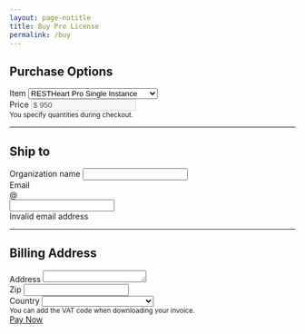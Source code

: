 ```yaml
---
layout: page-notitle
title: Buy Pro License
permalink: /buy
---
```


<div class="jumbotron mt-5 bg-light">

<form id="pre-checkout" novalidate class="was-validated">
    <div class="form-row">
        <h2 class="text-info">Purchase Options</h2>
    </div>
    <div class="form-row">
        <div class="col-md-8">
            <label for="quantity">Item</label>
            <select id="quantity" class="form-control form-control-lg custom-select" required>
                <option value="1">RESTHeart Pro Single Instance</option>
                <option value="2">RESTHeart Pro 5 Instances Pack</option>
                <option value="3">RESTHeart Pro 10 Instances Pack</option>
                <option value="4">RESTHeart Pro Renewal</option>
                <option value="5">RESTHeart Platform Free Trial</option>
            </select>
        </div>
         <div class="col-md-4">
            <label for="price">Price</label>
            <input class="form-control form-control-lg" id="price" aria-describedby="cost" disabled value="$ 950">
        </div>
        <div class="col-12 my-0">
            <div class="hint mt-2 text-muted"><small>You specify quantities during checkout.</small></div>
        </div>
    </div>
    <hr class="my-4">
    <div class="form-row mt-2">
        <h2 class="text-info">Ship to</h2>
    </div>
    <div class="form-row">
        <div class="col-md-6 mb-3">
            <label for="organization">Organization name</label>
            <input type="text" class="form-control form-control-lg" id="organization" required>
        </div>
        <div class="col-md-6 mb-3">
            <label for="email">Email</label>
            <div class="input-group">
                <div class="input-group-prepend">
                <span class="input-group-text" id="emailPrepend">@</span>
                </div>
                <input type="email" class="form-control form-control-lg" id="email" aria-describedby="email" required>
            </div>
            <div class="invalid-feedback">Invalid email address</div>
        </div>
    </div>
    <hr class="my-4">
    <div class="form-row mt-2">
        <h2 class="text-info">Billing Address</h2>
    </div>
    <div class="form-row">
        <div class="col-md-6">
            <label for="address">Address</label>
            <textarea type="text" class="form-control form-control-lg" id="address" required rows="1"></textarea>
        </div>
        <div class="col-md-3">
            <label for="zip">Zip</label>
            <input type="text" class="form-control form-control-lg" id="zip" required>
        </div>
        <div class="col-md-3">
            <label for="country">Country</label>
            <select id="country" class="form-control form-control-lg custom-select" required>
                <option disabled selected><span class="text-muted"></span></option>
                <option value="AF">Afghanistan</option>
                <option value="AL">Albania</option>
                <option value="DZ">Algeria</option>
                <option value="AS">American Samoa</option>
                <option value="AD">Andorra</option>
                <option value="AO">Angola</option>
                <option value="AI">Anguilla</option>
                <option value="AG">Antigua and Barbuda</option>
                <option value="AR">Argentina</option>
                <option value="AM">Armenia</option>
                <option value="AW">Aruba</option>
                <option value="AU">Australia</option>
                <option value="AT">Austria</option>
                <option value="AZ">Azerbaijan</option>
                <option value="BS">Bahamas</option>
                <option value="BH">Bahrain</option>
                <option value="BD">Bangladesh</option>
                <option value="BB">Barbados</option>
                <option value="BY">Belarus</option>
                <option value="BE">Belgium</option>
                <option value="BZ">Belize</option>
                <option value="BJ">Benin</option>
                <option value="BM">Bermuda</option>
                <option value="BT">Bhutan</option>
                <option value="BO">Bolivia</option>
                <option value="BA">Bosnia and Herzegovina</option>
                <option value="BW">Botswana</option>
                <option value="BV">Bouvet Island</option>
                <option value="BR">Brazil</option>
                <option value="IO">Brit. Indian Ocean</option>
                <option value="VG">British Virgin Islands</option>
                <option value="BN">Brunei Darussalam</option>
                <option value="BG">Bulgaria</option>
                <option value="BF">Burkina Faso</option>
                <option value="BI">Burundi</option>
                <option value="KH">Cambodia</option>
                <option value="CM">Cameroon</option>
                <option value="CA">Canada</option>
                <option value="CV">Cape Verde</option>
                <option value="KY">Cayman Islands</option>
                <option value="CF">Central African Republic</option>
                <option value="TD">Chad</option>
                <option value="CL">Chile</option>
                <option value="CN">China</option>
                <option value="CX">Christmas Island</option>
                <option value="CC">Cocos Islands</option>
                <option value="CO">Colombia</option>
                <option value="KM">Comoros</option>
                <option value="CG">Congo</option>
                <option value="CK">Cook Islands</option>
                <option value="CR">Costa Rica</option>
                <option value="CI">Cote D’Ivoire</option>
                <option value="HR">Croatia</option>
                <option value="CU">Cuba</option>
                <option value="CW">Cura çao</option>
                <option value="CY">Cyprus</option>
                <option value="CZ">Czech Republic</option>
                <option value="DK">Denmark</option>
                <option value="DJ">Djibouti</option>
                <option value="DM">Dominica</option>
                <option value="DO">Dominican Republic</option>
                <option value="EC">Ecuador</option>
                <option value="EG">Egypt</option>
                <option value="SV">El Salvador</option>
                <option value="GQ">Equatorial Guinea</option>
                <option value="ER">Eritrea</option>
                <option value="EE">Estonia</option>
                <option value="ET">Ethiopia</option>
                <option value="FK">Falkland Islands</option>
                <option value="FO">Faroe Islands</option>
                <option value="FJ">Fiji</option>
                <option value="FI">Finland</option>
                <option value="FR">France</option>
                <option value="GF">French Guiana</option>
                <option value="PF">French Polynesia</option>
                <option value="TF">French Southern Terr.</option>
                <option value="GA">Gabon</option>
                <option value="GM">Gambia</option>
                <option value="GE">Georgia</option>
                <option value="DE">Germany</option>
                <option value="GH">Ghana</option>
                <option value="GI">Gibraltar</option>
                <option value="GR">Greece</option>
                <option value="GL">Greenland</option>
                <option value="GD">Grenada</option>
                <option value="GP">Guadeloupe</option>
                <option value="GU">Guam</option>
                <option value="GT">Guatemala</option>
                <option value="GG">Guernsey</option>
                <option value="GN">Guinea</option>
                <option value="GW">Guinea-Bissau</option>
                <option value="GY">Guyana</option>
                <option value="HT">Haiti</option>
                <option value="HM">Heard/ Mcdonald Islands</option>
                <option value="VA">Holy See/ Vatican City</option>
                <option value="HN">Honduras</option>
                <option value="HK">Hong Kong</option>
                <option value="HU">Hungary</option>
                <option value="IS">Iceland</option>
                <option value="IN">India</option>
                <option value="ID">Indonesia</option>
                <option value="IR">Iran</option>
                <option value="IQ">Iraq</option>
                <option value="IE">Ireland</option>
                <option value="IL">Israel</option>
                <option value="IT">Italy</option>
                <option value="JM">Jamaica</option>
                <option value="JP">Japan</option>
                <option value="JE">Jersey</option>
                <option value="JO">Jordan</option>
                <option value="KZ">Kazakhstan</option>
                <option value="KE">Kenya</option>
                <option value="KI">Kiribati</option>
                <option value="KW">Kuwait</option>
                <option value="KG">Kyrgyzstan</option>
                <option value="LA">Lao People’s DR</option>
                <option value="LV">Latvia</option>
                <option value="LB">Lebanon</option>
                <option value="LS">Lesotho</option>
                <option value="LR">Liberia</option>
                <option value="LY">Libyan Arab Jamahiriya</option>
                <option value="LI">Liechtenstein</option>
                <option value="LT">Lithuania</option>
                <option value="LU">Luxembourg</option>
                <option value="MO">Macao</option>
                <option value="MK">Macedonia</option>
                <option value="MG">Madagascar</option>
                <option value="MW">Malawi</option>
                <option value="MY">Malaysia</option>
                <option value="MV">Maldives</option>
                <option value="ML">Mali</option>
                <option value="MT">Malta</option>
                <option value="MH">Marshall Islands</option>
                <option value="MQ">Martinique</option>
                <option value="MR">Mauritania</option>
                <option value="MU">Mauritius</option>
                <option value="YT">Mayotte</option>
                <option value="MX">Mexico</option>
                <option value="FM">Micronesia</option>
                <option value="MD">Moldova</option>
                <option value="MC">Monaco</option>
                <option value="MN">Mongolia</option>
                <option value="ME">Montenegro</option>
                <option value="MS">Montserrat</option>
                <option value="MA">Morocco</option>
                <option value="MZ">Mozambique</option>
                <option value="MM">Myanmar</option>
                <option value="NA">Namibia</option>
                <option value="NR">Nauru</option>
                <option value="NP">Nepal</option>
                <option value="NL">Netherlands</option>
                <option value="AN">Netherlands Antilles</option>
                <option value="NC">New Caledonia</option>
                <option value="NZ">New Zealand</option>
                <option value="NI">Nicaragua</option>
                <option value="NE">Niger</option>
                <option value="NG">Nigeria</option>
                <option value="NU">Niue</option>
                <option value="NF">Norfolk Island</option>
                <option value="KP">North Korea</option>
                <option value="MP">Northern Mariana Islands</option>
                <option value="NO">Norway</option>
                <option value="OM">Oman</option>
                <option value="PK">Pakistan</option>
                <option value="PW">Palau</option>
                <option value="PS">Palestinian Territory</option>
                <option value="PA">Panama</option>
                <option value="PG">Papua New Guinea</option>
                <option value="PY">Paraguay</option>
                <option value="PE">Peru</option>
                <option value="PH">Philippines</option>
                <option value="PN">Pitcairn</option>
                <option value="PL">Poland</option>
                <option value="PT">Portugal</option>
                <option value="PR">Puerto Rico</option>
                <option value="QA">Qatar</option>
                <option value="RS">Republic of Serbia</option>
                <option value="RE">Reunion</option>
                <option value="RO">Romania</option>
                <option value="RU">Russian Federation</option>
                <option value="RW">Rwanda</option>
                <option value="GS">S. Georgia/ Sandwich Islands</option>
                <option value="SH">Saint Helena</option>
                <option value="KN">Saint Kitts and Nevis</option>
                <option value="LC">Saint Lucia</option>
                <option value="PM">Saint Pierre and Miquelon</option>
                <option value="VC">Saint Vincent/ Grenadines</option>
                <option value="WS">Samoa</option>
                <option value="SM">San Marino</option>
                <option value="ST">Sao Tome and Principe</option>
                <option value="SA">Saudi Arabia</option>
                <option value="SN">Senegal</option>
                <option value="SC">Seychelles</option>
                <option value="SL">Sierra Leone</option>
                <option value="SG">Singapore</option>
                <option value="SK">Slovakia</option>
                <option value="SI">Slovenia</option>
                <option value="SB">Solomon Islands</option>
                <option value="SO">Somalia</option>
                <option value="ZA">South Africa</option>
                <option value="KR">South Korea</option>
                <option value="ES">Spain</option>
                <option value="LK">Sri Lanka</option>
                <option value="SD">Sudan</option>
                <option value="SR">Suriname</option>
                <option value="SJ">Svalbard and Jan Mayen</option>
                <option value="SZ">Swaziland</option>
                <option value="SE">Sweden</option>
                <option value="CH">Switzerland</option>
                <option value="SY">Syrian Arab Republic</option>
                <option value="TW">Taiwan</option>
                <option value="TJ">Tajikistan</option>
                <option value="TZ">Tanzania</option>
                <option value="TH">Thailand</option>
                <option value="TL">Timor-Leste</option>
                <option value="TG">Togo</option>
                <option value="TK">Tokelau</option>
                <option value="TO">Tonga</option>
                <option value="TT">Trinidad and Tobago</option>
                <option value="TN">Tunisia</option>
                <option value="TR">Turkey</option>
                <option value="TM">Turkmenistan</option>
                <option value="TC">Turks and Caicos Islands</option>
                <option value="TV">Tuvalu</option>
                <option value="VI">U.S. Virgin Islands</option>
                <option value="UG">Uganda</option>
                <option value="UA">Ukraine</option>
                <option value="AE">United Arab Emirates</option>
                <option value="GB">United Kingdom</option>                
                <option value="US">United States</option>
                <option value="UM">United States (M.O.I.)</option>
                <option value="UY">Uruguay</option>
                <option value="UZ">Uzbekistan</option>
                <option value="VU">Vanuatu</option>
                <option value="VE">Venezuela</option>
                <option value="VN">Viet Nam</option>
                <option value="WF">Wallis and Futuna</option>
                <option value="EH">Western Sahara</option>
                <option value="YE">Yemen</option>
                <option value="ZM">Zambia</option>
                <option value="ZW">Zimbabwe</option>
            </select>
        </div>
        <div class="col-12 my-0">
            <div class="hint mt-2 text-muted"><small>You can add the VAT code when downloading your invoice.</small></div>
        </div>
    </div>
    <div class="form-row">
        <a id="payBtn" href="#!" class="paddle_button" class="btn mt-3 ml-auto pay-disabled">Pay Now</a>
        <script src="https://cdn.paddle.com/paddle/paddle.js"></script>
        <script type="text/javascript">
            Paddle.Setup({ vendor: 37055 });
        </script>
        <script>
            function openCheckout() {
                var form = document.getElementById('pre-checkout');
                var _passthrough = {
                    organization: form.organization.value,
                    email: form.email.value,
                    address: form.address.value,
                    country: form.country.value,
                    zip: form.zip.value
                };
                Paddle.Checkout.open({
                     product: item().productId,
                     email: form.email.value,
                     passthrough: JSON.stringify(_passthrough),
                     country: form.country.value,
                     postcode: form.zip.value,
                     quantity: form.zip.quantity,
                     title: item().description,
                     locale: 'en'
                });
            }
            document.getElementById('payBtn').addEventListener('click', openCheckout, false);
            document.addEventListener('DOMContentLoaded', function() {
                    onChangeInstances(function() {
                        recalculate();
                    });
                    Paddle.Setup({ vendor: 37055 });
                    //toggleButton();
                    onChangeForm(function() {
                        toggleButton();
                    });
            }, false);
            function onChangeInstances(handler) {
                document.querySelector('#quantity').addEventListener('change', handler);
            }
            function item() {
                var idx = document.querySelector('#quantity').selectedIndex;
                switch (idx) {
                    case 0:
                        return { price: 950.00, description: "RESTHeart Pro Single Instance", productId: 545348 };
                    case 1:
                        return { price: 3800.00, description: "RESTHeart Pro 5 Instances Pack", productId: 545414 };
                    case 2:
                        return { price: 5200.00, description: "RESTHeart Pro 10 Instances Pack", productId: 545416 };
                    case 3:
                        return { price: 600.00, description: "RESTHeart Pro Renewal", productId: 545419 };
                    case 4:
                        return { price: 0.00, description: "RESTHeart Platform Free Trial", productId: 562478 };
                    default:
                        return { price: 950.00, description: "RESTHeart Pro Single Instance", productId: 545348 }; 
                        break;
                }
            }
            function recalculate() {
                document.querySelector('#price').value = "$ " + item().price;
                document.querySelector('#description').value = item().description;
            }
            function isValid() {
                return document.querySelector('#pre-checkout').checkValidity();
            }
            function toggleButton() {
                var button = document.querySelector('#payBtn');
                if (isValid()) {
                    button.classList.remove("pay-disabled");
                } else {
                    button.classList.add("pay-disabled");
                }
            }
            function onChangeForm(handler) {
                document.querySelector('#pre-checkout').addEventListener('input', handler);
            }
        </script>
    </div>
</form>

</div>
